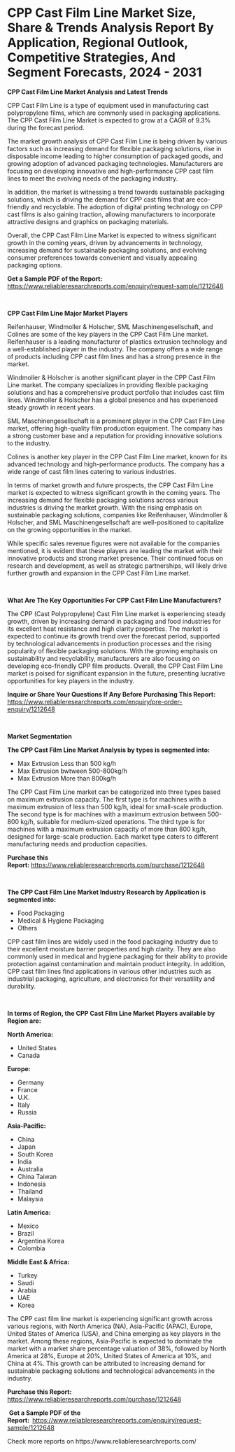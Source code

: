 <p><h1>CPP Cast Film Line Market Size, Share & Trends Analysis Report By Application, Regional Outlook, Competitive Strategies, And Segment Forecasts, 2024 - 2031</h1></p><p><strong>CPP Cast Film Line Market Analysis and Latest Trends</strong></p>
<p><p>CPP Cast Film Line is a type of equipment used in manufacturing cast polypropylene films, which are commonly used in packaging applications. The CPP Cast Film Line Market is expected to grow at a CAGR of 9.3% during the forecast period. </p><p>The market growth analysis of CPP Cast Film Line is being driven by various factors such as increasing demand for flexible packaging solutions, rise in disposable income leading to higher consumption of packaged goods, and growing adoption of advanced packaging technologies. Manufacturers are focusing on developing innovative and high-performance CPP cast film lines to meet the evolving needs of the packaging industry.</p><p>In addition, the market is witnessing a trend towards sustainable packaging solutions, which is driving the demand for CPP cast films that are eco-friendly and recyclable. The adoption of digital printing technology on CPP cast films is also gaining traction, allowing manufacturers to incorporate attractive designs and graphics on packaging materials.</p><p>Overall, the CPP Cast Film Line Market is expected to witness significant growth in the coming years, driven by advancements in technology, increasing demand for sustainable packaging solutions, and evolving consumer preferences towards convenient and visually appealing packaging options.</p></p>
<p><strong>Get a Sample PDF of the Report:&nbsp;</strong> <a href="https://www.reliableresearchreports.com/enquiry/request-sample/1212648">https://www.reliableresearchreports.com/enquiry/request-sample/1212648</a></p>
<p>&nbsp;</p>
<p><strong>CPP Cast Film Line Major Market Players</strong></p>
<p><p>Reifenhauser, Windmoller & Holscher, SML Maschinengesellschaft, and Colines are some of the key players in the CPP Cast Film Line market. Reifenhauser is a leading manufacturer of plastics extrusion technology and a well-established player in the industry. The company offers a wide range of products including CPP cast film lines and has a strong presence in the market.</p><p>Windmoller & Holscher is another significant player in the CPP Cast Film Line market. The company specializes in providing flexible packaging solutions and has a comprehensive product portfolio that includes cast film lines. Windmoller & Holscher has a global presence and has experienced steady growth in recent years.</p><p>SML Maschinengesellschaft is a prominent player in the CPP Cast Film Line market, offering high-quality film production equipment. The company has a strong customer base and a reputation for providing innovative solutions to the industry.</p><p>Colines is another key player in the CPP Cast Film Line market, known for its advanced technology and high-performance products. The company has a wide range of cast film lines catering to various industries.</p><p>In terms of market growth and future prospects, the CPP Cast Film Line market is expected to witness significant growth in the coming years. The increasing demand for flexible packaging solutions across various industries is driving the market growth. With the rising emphasis on sustainable packaging solutions, companies like Reifenhauser, Windmoller & Holscher, and SML Maschinengesellschaft are well-positioned to capitalize on the growing opportunities in the market.</p><p>While specific sales revenue figures were not available for the companies mentioned, it is evident that these players are leading the market with their innovative products and strong market presence. Their continued focus on research and development, as well as strategic partnerships, will likely drive further growth and expansion in the CPP Cast Film Line market.</p></p>
<p>&nbsp;</p>
<p><strong>What Are The Key Opportunities For CPP Cast Film Line Manufacturers?</strong></p>
<p><p>The CPP (Cast Polypropylene) Cast Film Line market is experiencing steady growth, driven by increasing demand in packaging and food industries for its excellent heat resistance and high clarity properties. The market is expected to continue its growth trend over the forecast period, supported by technological advancements in production processes and the rising popularity of flexible packaging solutions. With the growing emphasis on sustainability and recyclability, manufacturers are also focusing on developing eco-friendly CPP film products. Overall, the CPP Cast Film Line market is poised for significant expansion in the future, presenting lucrative opportunities for key players in the industry.</p></p>
<p><strong>Inquire or Share Your Questions If Any Before Purchasing This Report:</strong> <a href="https://www.reliableresearchreports.com/enquiry/pre-order-enquiry/1212648">https://www.reliableresearchreports.com/enquiry/pre-order-enquiry/1212648</a></p>
<p>&nbsp;</p>
<p><strong>Market Segmentation</strong></p>
<p><strong>The CPP Cast Film Line Market Analysis by types is segmented into:</strong></p>
<p><ul><li>Max Extrusion Less than 500 kg/h</li><li>Max Extrusion bwtween 500-800kg/h</li><li>Max Extrusion More than 800kg/h</li></ul></p>
<p><p>The CPP Cast Film Line market can be categorized into three types based on maximum extrusion capacity. The first type is for machines with a maximum extrusion of less than 500 kg/h, ideal for small-scale production. The second type is for machines with a maximum extrusion between 500-800 kg/h, suitable for medium-sized operations. The third type is for machines with a maximum extrusion capacity of more than 800 kg/h, designed for large-scale production. Each market type caters to different manufacturing needs and production capacities.</p></p>
<p><strong>Purchase this Report:&nbsp;</strong><a href="https://www.reliableresearchreports.com/purchase/1212648">https://www.reliableresearchreports.com/purchase/1212648</a></p>
<p>&nbsp;</p>
<p><strong>The CPP Cast Film Line Market Industry Research by Application is segmented into:</strong></p>
<p><ul><li>Food Packaging</li><li>Medical & Hygiene Packaging</li><li>Others</li></ul></p>
<p><p>CPP cast film lines are widely used in the food packaging industry due to their excellent moisture barrier properties and high clarity. They are also commonly used in medical and hygiene packaging for their ability to provide protection against contamination and maintain product integrity. In addition, CPP cast film lines find applications in various other industries such as industrial packaging, agriculture, and electronics for their versatility and durability.</p></p>
<p>&nbsp;</p>
<p><strong>In terms of Region, the CPP Cast Film Line Market Players available by Region are:</strong></p>
<p>
    <p> <strong> North America: </strong>
        <ul>
            <li>United States</li>
            <li>Canada</li>
        </ul>
        </p> 
    <p> <strong> Europe: </strong>
        <ul>
            <li>Germany</li>
            <li>France</li>
            <li>U.K.</li>
            <li>Italy</li>
            <li>Russia</li>
        </ul>
        </p> 
    <p> <strong> Asia-Pacific: </strong>
        <ul>
            <li>China</li>
            <li>Japan</li>
            <li>South Korea</li>
            <li>India</li>
            <li>Australia</li>
            <li>China Taiwan</li>
            <li>Indonesia</li>
            <li>Thailand</li>
            <li>Malaysia</li>
        </ul>
        </p> 
    <p> <strong> Latin America: </strong>
        <ul>
            <li>Mexico</li>
            <li>Brazil</li>
            <li>Argentina Korea</li>
            <li>Colombia</li>
        </ul>
        </p> 
    <p> <strong> Middle East & Africa: </strong>
        <ul>
            <li>Turkey</li>
            <li>Saudi</li>
            <li>Arabia</li>
            <li>UAE</li>
            <li>Korea</li>
        </ul>
    </p>
    </p>
<p><p>The CPP cast film line market is experiencing significant growth across various regions, with North America (NA), Asia-Pacific (APAC), Europe, United States of America (USA), and China emerging as key players in the market. Among these regions, Asia-Pacific is expected to dominate the market with a market share percentage valuation of 38%, followed by North America at 28%, Europe at 20%, United States of America at 10%, and China at 4%. This growth can be attributed to increasing demand for sustainable packaging solutions and technological advancements in the industry.</p></p>
<p><strong>Purchase this Report: </strong><a href="https://www.reliableresearchreports.com/purchase/1212648">https://www.reliableresearchreports.com/purchase/1212648</a></p>
<p>&nbsp;<strong>Get a Sample PDF of the Report:&nbsp;&nbsp;</strong><a href="https://www.reliableresearchreports.com/enquiry/request-sample/1212648">https://www.reliableresearchreports.com/enquiry/request-sample/1212648</a></p>
<p><strong></strong></p>
<p>Check more reports on https://www.reliableresearchreports.com/</p>